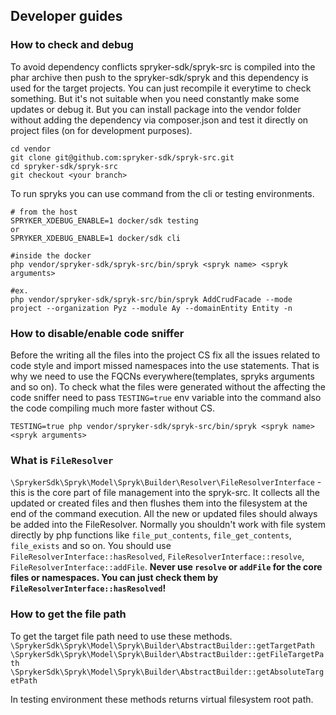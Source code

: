 ## Developer guides

### How to check and debug

To avoid dependency conflicts spryker-sdk/spryk-src is compiled into the phar archive then push to the spryker-sdk/spryk and this dependency is used for the target projects.
You can just recompile it everytime to check something.
But it's not suitable when you need constantly make some updates or debug it.
But you can install package into the vendor folder without adding the dependency via composer.json and test it directly on project files (on for development purposes).
```shell
cd vendor
git clone git@github.com:spryker-sdk/spryk-src.git
cd spryker-sdk/spryk-src
git checkout <your branch>
```

To run spryks you can use command from the cli or testing environments.
```shell
# from the host
SPRYKER_XDEBUG_ENABLE=1 docker/sdk testing
or
SPRYKER_XDEBUG_ENABLE=1 docker/sdk cli

#inside the docker
php vendor/spryker-sdk/spryk-src/bin/spryk <spryk name> <spryk arguments>

#ex.
php vendor/spryker-sdk/spryk-src/bin/spryk AddCrudFacade --mode project --organization Pyz --module Ay --domainEntity Entity -n
```

### How to disable/enable code sniffer

Before the writing all the files into the project CS fix all the issues related to code style and import missed namespaces into the use statements.
That is why we need to use the FQCNs everywhere(templates, spryks arguments and so on).
To check what the files were generated without the affecting the code sniffer need to pass `TESTING=true` env variable into the command also the code compiling much more faster without CS.
```shell
TESTING=true php vendor/spryker-sdk/spryk-src/bin/spryk <spryk name> <spryk arguments>
```

### What is `FileResolver`

`\SprykerSdk\Spryk\Model\Spryk\Builder\Resolver\FileResolverInterface` - this is the core part of file management into the spryk-src.
It collects all the updated or created files and then flushes them into the filesystem at the end of the command execution.
All the new or updated files should always be added into the FileResolver.
Normally you shouldn't work with file system directly by php functions like `file_put_contents`, `file_get_contents`, `file_exists` and so on.
You should use `FileResolverInterface::hasResolved`, `FileResolverInterface::resolve`, `FileResolverInterface::addFile`.
**Never use `resolve` or `addFile` for the core files or namespaces. You can just check them by `FileResolverInterface::hasResolved`!**

### How to get the file path

To get the target file path need to use these methods.
`\SprykerSdk\Spryk\Model\Spryk\Builder\AbstractBuilder::getTargetPath`
`\SprykerSdk\Spryk\Model\Spryk\Builder\AbstractBuilder::getFileTargetPath`
`\SprykerSdk\Spryk\Model\Spryk\Builder\AbstractBuilder::getAbsoluteTargetPath`

In testing environment these methods returns virtual filesystem root path.





